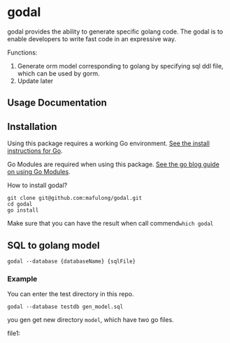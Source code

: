 godal 
===

godal provides the ability to generate specific golang code.
The godal is to enable developers to write fast code in an expressive way. 

Functions:
1. Generate orm model corresponding to golang by specifying sql ddl file, which can be used by gorm.
2. Update later

## Usage Documentation

## Installation

Using this package requires a working Go environment. [See the install instructions for Go](http://golang.org/doc/install.html).

Go Modules are required when using this package. [See the go blog guide on using Go Modules](https://blog.golang.org/using-go-modules).

How to install godal? 
```shell
git clone git@github.com:mafulong/godal.git
cd godal
go install
```

Make sure that you can have the result when call commend`which godal`

## SQL to golang model
```shell
godal --database {databaseName} {sqlFile}
```

### Example
You can enter the test directory in this repo. 
```shell
godal --database testdb gen_model.sql
```

you gen get new directory `model`, which have two go files. 

file1: 
```go

```